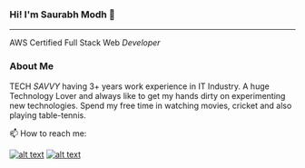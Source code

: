 ### Hi! I'm Saurabh Modh 👋

--------------------

AWS Certified Full Stack Web *Developer*



### About Me 

TECH *SAVVY* having 3+ years work experience in IT Industry. A huge Technology Lover and always like to get my hands dirty on experimenting new technologies. Spend my free time in watching movies, cricket and also playing table-tennis.

📫  How to reach me: 

[![alt text][2.1]][2] [![alt text][1.1]][1]



<!-- Please don't remove this: Grab your social icons from https://github.com/carlsednaoui/gitsocial -->



<!-- links to social media icons -->
<!-- no need to change these -->

<!-- icons with padding -->

[1.1]: http://i.imgur.com/tXSoThF.png (twitter)
[2.1]: http://i.imgur.com/P3YfQoD.png (facebook)
[3.1]: http://i.imgur.com/yCsTjba.png (google plus icon with padding)
[4.1]: http://i.imgur.com/YckIOms.png (tumblr icon with padding)
[5.1]: http://i.imgur.com/1AGmwO3.png (dribbble icon with padding)
[6.1]: http://i.imgur.com/0o48UoR.png (github icon with padding)

<!-- icons without padding -->

[1.2]: http://i.imgur.com/wWzX9uB.png (twitter icon without padding)
[2.2]: http://i.imgur.com/fep1WsG.png (facebook icon without padding)
[3.2]: http://i.imgur.com/VlgBKQ9.png (google plus icon without padding)
[4.2]: http://i.imgur.com/jDRp47c.png (tumblr icon without padding)
[5.2]: http://i.imgur.com/Vvy3Kru.png (dribbble icon without padding)
[6.2]: http://i.imgur.com/9I6NRUm.png (github icon without padding)


<!-- links to your social media accounts -->
<!-- update these accordingly -->

[1]: http://www.twitter.com/saurabhmodh94
[2]: http://www.facebook.com/saurabhmodh94

<!-- Please don't remove this: Grab your social icons from https://github.com/carlsednaoui/gitsocial -->

<!--
**saurabhmodh94/saurabhmodh94** is a ✨ _special_ ✨ repository because its `README.md` (this file) appears on your GitHub profile.

Here are some ideas to get you started:

- 🔭 I’m currently working on ...
- 🌱 I’m currently learning ...
- 👯 I’m looking to collaborate on ...
- 🤔 I’m looking for help with ...
- 💬 Ask me about ...
- 📫 How to reach me: ...
- 😄 Pronouns: ...
- ⚡ Fun fact: ...
-->
